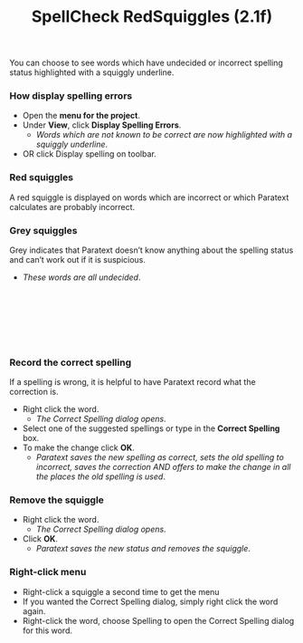 ﻿---
title: SpellCheck RedSquiggles (2.1f)
---
You can choose to see words which have undecided or incorrect spelling status highlighted with a squiggly underline.

### How display spelling errors

-  Open the **menu for the project**.
-  Under **View**, click **Display Spelling Errors**.  
    - *Words which are not known to be correct are now highlighted with a squiggly underline*.
-  OR click Display spelling on toolbar.

### Red squiggles

A red squiggle is displayed on words which are incorrect or which Paratext calculates are probably incorrect.

### Grey squiggles

Grey indicates that Paratext doesn’t know anything about the spelling status and can’t work out if it is suspicious.
-   *These words are all undecided*.

 
-----

 
-----


### Record the correct spelling

If a spelling is wrong, it is helpful to have Paratext record what the correction is.

-  Right click the word.  
    -  *The Correct Spelling dialog opens*.
-  Select one of the suggested spellings or type in the **Correct Spelling** box.
-  To make the change click **OK**.  
    -  *Paratext saves the new spelling as correct, sets the old spelling to incorrect, saves the correction AND offers to make the change in all the places the old spelling is used*.
### Remove the squiggle

-  Right click the word.  
    -  *The Correct Spelling dialog opens*.  
-  Click **OK**.  
    -  *Paratext saves the new status and removes the squiggle*.
### Right-click menu

-  Right-click a squiggle a second time to get the menu
-  If you wanted the Correct Spelling dialog, simply right click the word again.
-  Right-click the word, choose Spelling to open the Correct Spelling dialog for this word.
